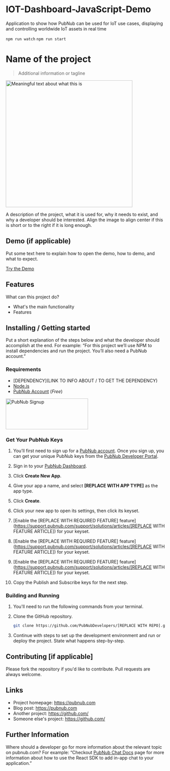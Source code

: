 # IOT-Dashboard-JavaScript-Demo
Application to show how PubNub can be used for IoT use cases, displaying and controlling worldwide IoT assets in real time

`npm run watch`
`npm run start`

# Name of the project
> Additional information or tagline

<img align="center" alt="Meaningful text about what this is" src="https://linktoimage.com" width=400/>
</a>

A description of the project, what it is used for, why it needs to exist, and why a developer should be interested. Align the image to align center if this is short or to the right if it is long enough. 

## Demo (if applicable)

Put some text here to explain how to open the demo, how to demo, and what to expect.

[Try the Demo](https://pubnubdevelopers.github.io/demo)

## Features

What can this project do?
* What's the main functionality
* Features

## Installing / Getting started

Put a short explanation of the steps below and what the developer should accomplish at the end. For example: “For this project we’ll use NPM to install dependencies and run the project. You’ll also need a PubNub account.”

### Requirements
- [DEPENDENCY](LINK TO INFO ABOUT / TO GET THE DEPENDENCY)
- [Node.js](https://nodejs.org/en/)
- [PubNub Account](#pubnub-account) (*Free*)

<a href="https://dashboard.pubnub.com/signup">
	<img alt="PubNub Signup" src="https://i.imgur.com/og5DDjf.png" width=260 height=97/>
</a>

### Get Your PubNub Keys

1. You’ll first need to sign up for a [PubNub account](https://dashboard.pubnub.com/signup/). Once you sign up, you can get your unique PubNub keys from the [PubNub Developer Portal](https://admin.pubnub.com/).

1. Sign in to your [PubNub Dashboard](https://dashboard.pubnub.com/).

1. Click **Create New App**.

1. Give your app a name, and select **[REPLACE WITH APP TYPE]** as the app type.

1. Click **Create**.

1. Click your new app to open its settings, then click its keyset.

1. [Enable the [REPLACE WITH REQUIRED FEATURE] feature](https://support.pubnub.com/support/solutions/articles/[REPLACE WITH FEATURE ARTICLE]) for your keyset.

1. [Enable the [REPLACE WITH REQUIRED FEATURE] feature](https://support.pubnub.com/support/solutions/articles/[REPLACE WITH FEATURE ARTICLE]) for your keyset.

1. [Enable the [REPLACE WITH REQUIRED FEATURE] feature](https://support.pubnub.com/support/solutions/articles/[REPLACE WITH FEATURE ARTICLE]) for your keyset.

1. Copy the Publish and Subscribe keys for the next step.

### Building and Running

1. You'll need to run the following commands from your terminal.

1. Clone the GitHub repository.

	```bash
	git clone https://github.com/PubNubDevelopers/[REPLACE WITH REPO].git
	```

1. Continue with steps to set up the development environment and run or deploy the project. State what happens step-by-step.

## Contributing [if applicable]
Please fork the repository if you'd like to contribute. Pull requests are always welcome. 

## Links

- Project homepage: https://pubnub.com
- Blog post: https://pubnub.com
- Another project: https://github.com/
- Someone else's project: https://github.com/

## Further Information

Where should a developer go for more information about the relevant topic on pubnub.com? For example: “Checkout [PubNub Chat Docs](https://www.pubnub.com/docs/chat) page for more information about how to use the React SDK to add in-app chat to your application.”